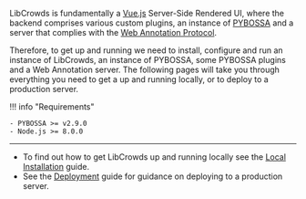 LibCrowds is fundamentally a [Vue.js](https://vuejs.org/) Server-Side Rendered
UI, where the backend comprises various custom plugins, an instance of
[PYBOSSA](https://github.com/Scifabric/pybossa) and a server that complies with
the [Web Annotation Protocol](https://www.w3.org/TR/annotation-protocol/).

Therefore, to get up and running we need to install, configure and run an
instance of LibCrowds, an instance of PYBOSSA, some PYBOSSA plugins and a
Web Annotation server. The following pages will take you through everything
you need to get a up and running locally, or to deploy to a production server.

!!! info "Requirements"

    - PYBOSSA >= v2.9.0
    - Node.js >= 8.0.0

---

- To find out how to get LibCrowds up and running locally
see the [Local Installation](/setup/installation) guide.
- See the [Deployment](/setup/deployment) guide for guidance on deploying
to a production server.

